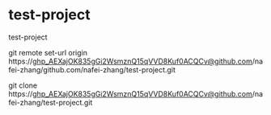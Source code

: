 # test-project
test-project

git remote set-url origin https://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@github.com/nafei-zhang/github.com/nafei-zhang/test-project.git

git clone https://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@github.com/nafei-zhang/test-project.git